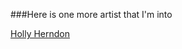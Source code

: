 ###Here is one more artist  that I'm into

[Holly Herndon](https://www.youtube.com/watch?v=nHujh3yA3BE)
